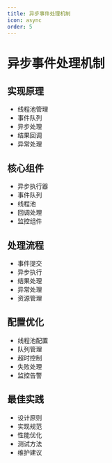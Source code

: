 ```yaml
---
title: 异步事件处理机制
icon: async
order: 5
---
```


# 异步事件处理机制

## 实现原理
- 线程池管理
- 事件队列
- 异步处理
- 结果回调
- 异常处理

## 核心组件
- 异步执行器
- 事件队列
- 线程池
- 回调处理
- 监控组件

## 处理流程
- 事件提交
- 异步执行
- 结果处理
- 异常处理
- 资源管理

## 配置优化
- 线程池配置
- 队列管理
- 超时控制
- 失败处理
- 监控告警

## 最佳实践
- 设计原则
- 实现规范
- 性能优化
- 测试方法
- 维护建议
